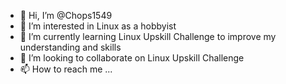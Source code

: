 - 👋 Hi, I’m @Chops1549
- 👀 I’m interested in Linux as a hobbyist
- 🌱 I’m currently learning Linux Upskill Challenge to improve my understanding and skills
- 💞️ I’m looking to collaborate on Linux Upskill Challenge
- 📫 How to reach me ...

<!---
Chops1549/Chops1549 is a ✨ special ✨ repository because its `README.md` (this file) appears on your GitHub profile.
You can click the Preview link to take a look at your changes.
--->

